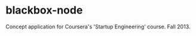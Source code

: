 blackbox-node
=============

Concept application for Coursera's 'Startup Engineering' course. Fall 2013.
